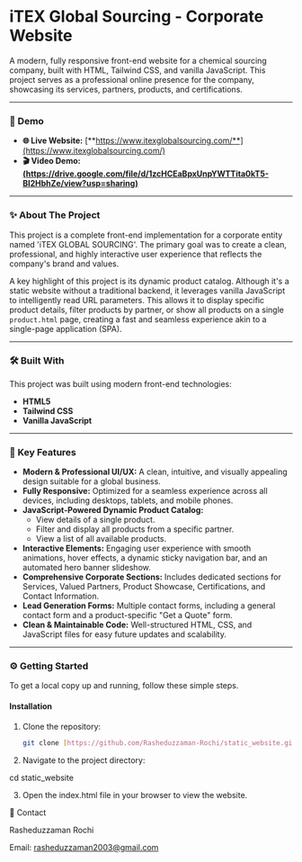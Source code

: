 # iTEX Global Sourcing - Corporate Website

A modern, fully responsive front-end website for a chemical sourcing company, built with HTML, Tailwind CSS, and vanilla JavaScript. This project serves as a professional online presence for the company, showcasing its services, partners, products, and certifications.

---

### 🚀 Demo
* **🌐 Live Website:** [**https://www.itexglobalsourcing.com/**](https://www.itexglobalsourcing.com/)
* **🎬 Video Demo:** [**(https://drive.google.com/file/d/1zcHCEaBpxUnpYWTTita0kT5-BI2HbhZe/view?usp=sharing)**](https://drive.google.com/file/d/1zcHCEaBpxUnpYWTTita0kT5-BI2HbhZe/view?usp=sharing)

---

### ✨ About The Project
This project is a complete front-end implementation for a corporate entity named 'iTEX GLOBAL SOURCING'. The primary goal was to create a clean, professional, and highly interactive user experience that reflects the company's brand and values.

A key highlight of this project is its dynamic product catalog. Although it's a static website without a traditional backend, it leverages vanilla JavaScript to intelligently read URL parameters. This allows it to display specific product details, filter products by partner, or show all products on a single `product.html` page, creating a fast and seamless experience akin to a single-page application (SPA).

---

### 🛠️ Built With
This project was built using modern front-end technologies:
* **HTML5**
* **Tailwind CSS**
* **Vanilla JavaScript**

---

### 🌟 Key Features

* **Modern & Professional UI/UX:** A clean, intuitive, and visually appealing design suitable for a global business.
* **Fully Responsive:** Optimized for a seamless experience across all devices, including desktops, tablets, and mobile phones.
* **JavaScript-Powered Dynamic Product Catalog:**
  * View details of a single product.
  * Filter and display all products from a specific partner.
  * View a list of all available products.
* **Interactive Elements:** Engaging user experience with smooth animations, hover effects, a dynamic sticky navigation bar, and an automated hero banner slideshow.
* **Comprehensive Corporate Sections:** Includes dedicated sections for Services, Valued Partners, Product Showcase, Certifications, and Contact Information.
* **Lead Generation Forms:** Multiple contact forms, including a general contact form and a product-specific "Get a Quote" form.
* **Clean & Maintainable Code:** Well-structured HTML, CSS, and JavaScript files for easy future updates and scalability.

---

### ⚙️ Getting Started
To get a local copy up and running, follow these simple steps.

#### Installation
1. Clone the repository:
   ```sh
   git clone [https://github.com/Rasheduzzaman-Rochi/static_website.git](https://github.com/Rasheduzzaman-Rochi/static_website.git)

2. Navigate to the project directory:

cd static_website

3. Open the index.html file in your browser to view the website.
   

👤 Contact

Rasheduzzaman Rochi

Email: rasheduzzaman2003@gmail.com

